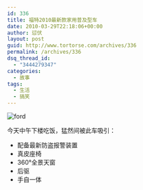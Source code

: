 ```yaml
---
id: 336
title: 福特2010最新款家用普及型车
date: 2010-03-29T22:18:06+00:00
author: 愆伏
layout: post
guid: http://www.tortorse.com/archives/336
permalink: /archives/336
dsq_thread_id:
  - "3444279347"
categories:
  - 故事
tags:
  - 生活
  - 搞笑
---
```

![ford](https://www.tortorse.com/wp-content/uploads/2010/03/ford.jpg)

今天中午下楼吃饭，猛然间被此车吸引：

- 配备最新防盗报警装置
- 真皮座椅
- 360°全景天窗
- 后驱
- 手自一体